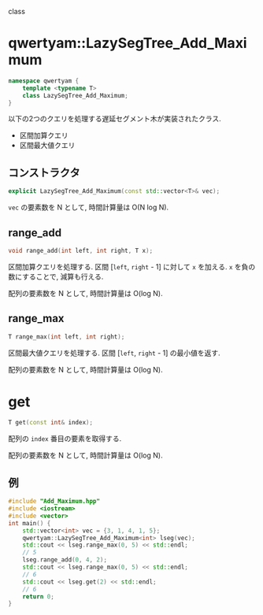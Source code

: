 
class

# qwertyam::LazySegTree_Add_Maximum

```cpp
namespace qwertyam {
    template <typename T>
    class LazySegTree_Add_Maximum;
}
```

以下の2つのクエリを処理する遅延セグメント木が実装されたクラス.

* 区間加算クエリ
* 区間最大値クエリ

## コンストラクタ

```cpp
explicit LazySegTree_Add_Maximum(const std::vector<T>& vec);
```

`vec` の要素数を N として, 時間計算量は O(N log N).

## range_add

```cpp
void range_add(int left, int right, T x);
```

区間加算クエリを処理する. 区間 [`left`, `right` - 1] に対して `x` を加える. `x` を負の数にすることで, 減算も行える.

配列の要素数を N として, 時間計算量は O(log N).

## range_max

```cpp
T range_max(int left, int right);
```

区間最大値クエリを処理する. 区間 [`left`, `right` - 1] の最小値を返す.

配列の要素数を N として, 時間計算量は O(log N).

# get

```cpp
T get(const int& index);
```

配列の `index` 番目の要素を取得する.

配列の要素数を N として, 時間計算量は O(log N).

## 例

```cpp
#include "Add_Maximum.hpp"
#include <iostream>
#include <vector>
int main() {
	std::vector<int> vec = {3, 1, 4, 1, 5};
	qwertyam::LazySegTree_Add_Maximum<int> lseg(vec);
	std::cout << lseg.range_max(0, 5) << std::endl;
	// 5 
	lseg.range_add(0, 4, 2);
	std::cout << lseg.range_max(0, 5) << std::endl;
	// 6 
	std::cout << lseg.get(2) << std::endl;
	// 6
	return 0;
}
```
